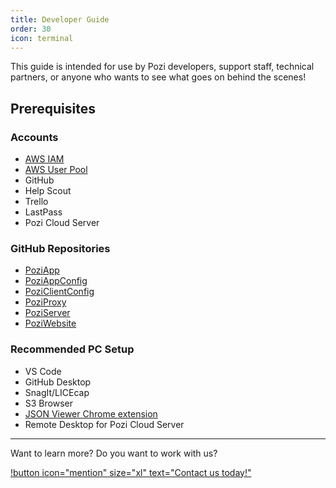 ```yaml
---
title: Developer Guide
order: 30
icon: terminal
---
```


This guide is intended for use by Pozi developers, support staff, technical partners, or anyone who wants to see what goes on behind the scenes!

## Prerequisites

### Accounts

* [AWS IAM](https://docs.aws.amazon.com/IAM/latest/UserGuide/id_users_create.html)
* [AWS User Pool](https://ap-southeast-2.console.aws.amazon.com/cognito/users/?region=ap-southeast-2#/pool/ap-southeast-2_2JRzJo7Xe/users?_k=lj0ppt)
* GitHub
* Help Scout
* Trello
* LastPass
* Pozi Cloud Server

### GitHub Repositories

* [PoziApp](https://github.com/pozi/PoziApp/settings/access)
* [PoziAppConfig](https://github.com/pozi/PoziAppConfig/settings/access)
* [PoziClientConfig](https://github.com/pozi/PoziClientConfig/settings/access)
* [PoziProxy](https://github.com/pozi/PoziProxy/settings/access)
* [PoziServer](https://github.com/pozi/PoziServer/settings/access)
* [PoziWebsite](https://github.com/pozi/settings/access)

### Recommended PC Setup

* VS Code
* GitHub Desktop
* SnagIt/LICEcap
* S3 Browser
* [JSON Viewer Chrome extension](https://chrome.google.com/webstore/detail/json-viewer/gbmdgpbipfallnflgajpaliibnhdgobh)
* Remote Desktop for Pozi Cloud Server

---

Want to learn more? Do you want to work with us?

[!button icon="mention" size="xl" text="Contact us today!"](/contact/)
